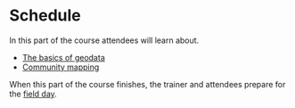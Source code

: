 # Schedule

In this part of the course attendees will learn about.

* [The basics of geodata](en/chapters/geodata_basics.md)
* [Community mapping](en/community_mapping.md)

When this part of the course finishes, the trainer and attendees prepare for the [field day](en/chapters/field_day.md).

